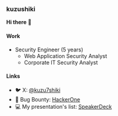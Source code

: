 
### kuzushiki

**Hi there** 👋

#### Work
- Security Engineer (5 years)
  - Web Application Security Analyst
  - Corporate IT Security Analyst

#### Links

- 🐦 X: [@kuzu7shiki](https://x.com/kuzu7shiki)
- 🐞 Bug Bounty: [HackerOne](https://hackerone.com/kuzu7shiki?type=user) 　
- 💻 My presentation's list: [SpeakerDeck](https://speakerdeck.com/kuzushiki)
